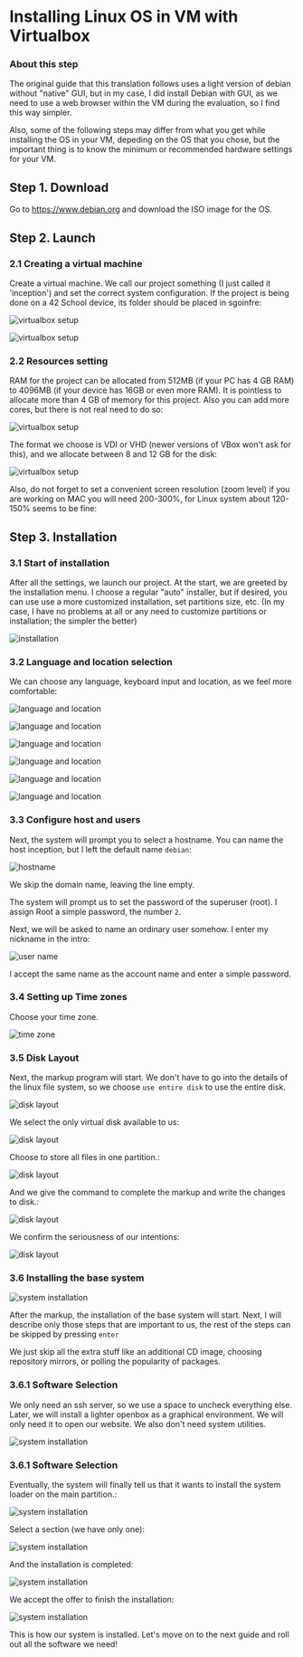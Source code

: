 # Installing Linux OS in VM with Virtualbox 

### About this step

The original guide that this translation follows uses a light version of debian without "native" GUI, but in my case, I did install Debian with GUI, as we need to use a web browser within the VM during the evaluation, so I find this way simpler. 

Also, some of the following steps may differ from what you get while installing the OS in your VM, depeding on the OS that you chose, but the important thing is to know the minimum or recommended hardware settings for your VM.

## Step 1. Download

Go to https://www.debian.org and download the ISO image for the OS.

## Step 2. Launch

### 2.1 Creating a virtual machine

Create a virtual machine. We call our project something (I just called it 'inception') and set the correct system configuration. If the project is being done on a 42 School device, its folder should be placed in sgoinfre:

![virtualbox setup](imgs/img1.png)

![virtualbox setup](imgs/img2.png)

### 2.2 Resources setting

RAM for the project can be allocated from 512MB (if your PC has 4 GB RAM) to 4096MB (if your device has 16GB or even more RAM). It is pointless to allocate more than 4 GB of memory for this project. Also you can add more cores, but there is not real need to do so:

![virtualbox setup](imgs/img3.png)

The format we choose is VDI or VHD (newer versions of VBox won't ask for this), and we allocate between 8 and 12 GB for the disk:

![virtualbox setup](imgs/img4.png)

Also, do not forget to set a convenient screen resolution (zoom level) if you are working on MAC you will need 200-300%, for Linux system about 120-150% seems to be fine:

## Step 3. Installation

### 3.1 Start of installation

After all the settings, we launch our project. At the start, we are greeted by the installation menu. I choose a regular "auto" installer, but if desired, you can use use a more customized installation, set partitions size, etc. (In my case, I have no problems at all or any need to customize partitions or installation; the simpler the better)

![installation](imgs/img5.png)

### 3.2 Language and location selection

We can choose any language, keyboard input and location, as we feel more comfortable:

![language and location](imgs/img6.png)

![language and location](imgs/img7.png)

![language and location](imgs/img8.png)

![language and location](imgs/img9.png)

![language and location](imgs/img10.png)

![language and location](imgs/img11.png)

### 3.3 Configure host and users

Next, the system will prompt you to select a hostname. You can name the host inception, but I left the default name ``debian``:

![hostname](imgs/img12.png)

We skip the domain name, leaving the line empty.

The system will prompt us to set the password of the superuser (root). I assign Root a simple password, the number `2`.

Next, we will be asked to name an ordinary user somehow. I enter my nickname in the intro:

![user name](imgs/img13.png)

I accept the same name as the account name and enter a simple password.

### 3.4 Setting up Time zones

Choose your time zone.

![time zone](imgs/img14.png)

### 3.5 Disk Layout

Next, the markup program will start. We don't have to go into the details of the linux file system, so we choose ``use entire disk`` to use the entire disk.

![disk layout](imgs/img15.png)

We select the only virtual disk available to us:

![disk layout](imgs/img16.png)

Choose to store all files in one partition.:

![disk layout](imgs/img17.png)

And we give the command to complete the markup and write the changes to disk.:

![disk layout](imgs/img18.png)

We confirm the seriousness of our intentions:

![disk layout](imgs/img19.png)

### 3.6 Installing the base system

![system installation](imgs/img20.png)

After the markup, the installation of the base system will start. Next, I will describe only those steps that are important to us, the rest of the steps can be skipped by pressing `enter`

We just skip all the extra stuff like an additional CD image, choosing repository mirrors, or polling the popularity of packages.

### 3.6.1 Software Selection

We only need an ssh server, so we use a space to uncheck everything else. Later, we will install a lighter openbox as a graphical environment. We will only need it to open our website. We also don't need system utilities.

![system installation](imgs/imgxx.png)

### 3.6.1 Software Selection

Eventually, the system will finally tell us that it wants to install the system loader on the main partition.:

![system installation](imgs/imgxx.png)

Select a section (we have only one):

![system installation](imgs/imgxx.png)

And the installation is completed:

![system installation](imgs/imgxx.png)

We accept the offer to finish the installation:

![system installation](imgs/imgxx.png)

This is how our system is installed. Let's move on to the next guide and roll out all the software we need!